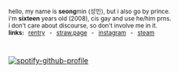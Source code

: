 <sub>hello, my name is <b>seong</b>min (성민), but i also go by prince.
<br>i'm <b>sixteen</b> years old (2008), cis gay and use he/him prns.
<br>i don't care about discourse, so don't involve me in it.
<br><b>links:</b>⠀[rentry](https://rentry.co/tenn)⠀-⠀[straw.page](https://seong.straw.page)⠀-⠀[instagram](https://www.instagram.com/kodokuten/)⠀-⠀[steam](https://steamcommunity.com/id/grilled_egg/)</sub>
#
[![spotify-github-profile](https://spotify-github-profile.kittinanx.com/api/view?uid=hbh4739sxb5dmmz2nbq6ut6xn&cover_image=true&theme=natemoo-re&show_offline=true&background_color=121212&interchange=true&bar_color=53b14f&bar_color_cover=false)](https://github.com/kittinan/spotify-github-profile)
